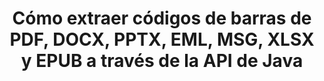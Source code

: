 ---
############################# Static ############################
layout: "auto-gen-gist"
draft: false
path: "es/parser/java/extract/barcode/potx/"
otherformats: DOC DOT DOCX DOCM DOTX DOTM TXT ODT OTT RTF PDF XHTML MHTML MD XML EPUB FB2 CHM XLS XLT XLSX XLSM XLSB XLTX XLTM ODS CSV OTS XLA XLAM PPT PPTX  PPS POT PPSX PPTM PPSM ODP OTP PST OST EML EMLX MSG ONE 

############################# Head ############################
head_title: "Extraiga códigos de barras de Excel, Word, PDF y otros documentos a través de la API de Java "
head_description: "GroupDocs.Parser Java API permite a los desarrolladores de software extraer códigos de barras de PDF, MS Excel, Word, PowerPoint, Outlook, OneNote y más documentos dentro de aplicaciones Java."

############################# Header ############################
title: "Cómo extraer códigos de barras de PDF, DOCX, PPTX, EML, MSG, XLSX y EPUB a través de la API de Java"
description: "GroupDocs.Parser Java API permite a los desarrolladores de software extraer códigos de barras de PDF, Word (DOC, DOCX), Excel (XLS, XLSX), PowerPoint (PPT, PPTX), Outlook (EML, MSG) y muchos otros documentos."

######################### Download Button #######################
button:
    enable: true

############################# About ############################
about:
    enable: true
    title: "¿Aprenda a extraer códigos de barras de Excel, Word, PDF y otros documentos a través de Java?"
    content: |
       La imagen de códigos de barras consiste en una serie de líneas negras paralelas y espacios en blanco de diferentes anchos que se pueden usar para codificar información en un patrón visual. Se introdujo en la década de 1970 y ahora es una parte universal de los negocios comerciales. GroupDocs.Parser para Java es una potente API que permite a los programadores de software crear aplicaciones para analizar diferentes tipos de documentos y extraer texto, imágenes y códigos de barras de ellos. Ha incluido soporte para algunos de los tipos de documentos más comunes como PDF, correos electrónicos, libros electrónicos, formatos de Microsoft Office: Word (DOC, DOCX), PowerPoint (PPT, PPTX), Excel (XLS, XLSX), correos electrónicos (EML, MSG ) formatos y muchos más. La API de Java ha incluido compatibilidad con varias funciones importantes relacionadas con el análisis de documentos y la extracción de datos, como la extracción de texto sin formato, la extracción de texto estructurado, la extracción de texto con formato Markdown, la extracción de texto de una página o área de página específica, la extracción de código de barras de un documento, la extracción de metadatos o imágenes y mucho más.

############################# content ############################
steps:
    enable: true
    block:
    - title_left: "Cómo extraer códigos de barras de POTX Documentos a través de Java"
      content_left: |
       GroupDocs.Parser Java API brinda a los programadores el poder de extraer fácilmente códigos de barras de POTX documentos. El siguiente ejemplo de código Java demuestra cómo extraer imágenes de código de barras dentro de un documento POTX con el mínimo esfuerzo y costo.

      title_right: "Extraiga códigos de barras de Docs a través de Java"
      content_right: |
        * Cree una instancia de [Parser](https://apireference.groupdocs.com/parser/java/com.groupdocs.parser/Parser)
        * compruebe si se admite la extracción de códigos de barras
        * Llame al método [GetBarcodes](https://apireference.groupdocs.com/parser/java/com.groupdocs.parser/Parser#getBarcodes()) para extraer todos los códigos de barras de todo el documento.
        * Iterar sobre códigos de barras en el documento
        * Imprimir todo el código de barras y su valor

      gisthash: "bb2393a5db93e1795d41d908ad23e158"
      gistfile: "barcode_extraction_form_documents.java"

    - title_left: "Obtenga códigos de barras de la página del documento POTX a través de Java"
      content_left: |
       GroupDocs.Parser Java permite a los desarrolladores de software analizar y obtener códigos de barras de una página de documentos POTX con facilidad. El siguiente código Java muestra cómo se puede lograr la extracción del código de barras desde una página de documento específica dentro de un documento POTX.

      title_right: "Cómo obtener un código de barras de una página de archivo"
      content_right: |
        * Cree una instancia de [Parser](https://apireference.groupdocs.com/parser/java/com.groupdocs.parser/Parser)
        * Verifique el documento para soporte de extracción de códigos de barras
        * Llame al método [GetBarcodes](https://apireference.groupdocs.com/parser/java/com.groupdocs.parser/Parser#getBarcodes(int)) para extraer todos los códigos de barras de la segunda página del documento.
        * Iterar sobre páginas para códigos de barras
        * Imprimir número de página y valor de códigos de barras
     
      gisthash: "ff09980eef6df60d5a3272b91b5607cf"
      gistfile: "barcodes_extraction_form_documents_page.java"
      
    - title_left: "Cómo extraer códigos de barras del área de la página de documentos POTX"
      content_left: |
       GroupDocs.Parser Java API es totalmente compatible con la extracción de códigos de barras de POTX documentos con facilidad. El siguiente ejemplo de código Java muestra cómo realizar la extracción de códigos de barras desde un área de página de documento POTX.

      title_right: "Extraiga el código de barras de un área de página de archivo a través de Java"
      content_right: |
        * Cree una instancia de [Parser](https://apireference.groupdocs.com/parser/java/com.groupdocs.parser/Parser)
        * personalizar la creación de opciones que se pueden usar para la extracción de códigos de barras
        * Verifique el documento para soporte de extracción de códigos de barras
        * Llame al método [GetBarcodes](https://apireference.groupdocs.com/parser/java/com.groupdocs.parser/Parser#getBarcodes(int)) para extraer todos los códigos de barras de la segunda página del documento.
        * Iterar sobre códigos de barras en el documento
        * Imprimir número de página y valor de códigos de barras
     
      gisthash: "1737589e775a06a6300245cea525dac0"
      gistfile: "barcodes_extraction_from_documents_page_area.java"

    - title_left: "Requisitos del sistema"
      content_left: |
       GroupDocs.Parser para Java es compatible con todas las principales plataformas y sistemas operativos. Puede generar documentos en Microsoft Word, Excel, PowerPoint, Outlook, OpenOffice y más de 50 formatos. Para obtener una guía completa de requisitos del sistema, visite los requisitos del sistema antes de ejecutar el código a continuación, asegúrese de tener instalados los siguientes requisitos previos en su sistema:
         * Sistemas Operativos: Microsoft Windows, Linux, Mac OS
         * Compatibilidad con versiones de Java: J2SE 7.0 (1.7), J2SE 8.0 (1.8) o superior
         * Obtenga la última versión de GroupDocs.Parser Java API de GroupDocs [Repositorio](https://repository.groupdocs.com/webapp/#/artifacts/browse/tree/General/repo/com/groupdocs/groupdocs-parser)
        
      title_right: "Por qué usar GroupDocs.Parser"
      content_right: |
        * Extraiga un texto sin formato de cualquiera de los documentos admitidos.
        * Soporte de extracción de tabla de contenido
        * Extraiga texto formateado, metadatos, imágenes, contenedores y archivos adjuntos.
        * Análisis de documentos a través de plantillas definidas por el usuario.
        * Buscar texto usando palabras clave o expresiones regulares.
        * Soporte de extracción de texto estructurado
        * Extraiga la tabla de contenido para algunos formatos de documentos compatibles.
        * Analizar datos de formularios de documentos PDF.

demos:
    enable: true
        

more_formats:
    enable: true


back_to_top:
    enable: true
---